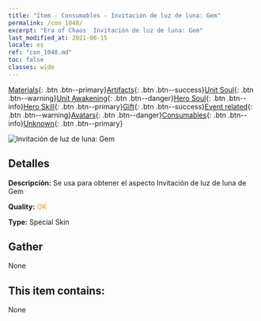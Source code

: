```yaml
---
title: "Item - Consumables - Invitación de luz de luna: Gem"
permalink: /con_1048/
excerpt: "Era of Chaos  Invitación de luz de luna: Gem"
last_modified_at: 2021-06-15
locale: es
ref: "con_1048.md"
toc: false
classes: wide
---
```

 [Materials](/ItemsES/){: .btn .btn--primary}[Artifacts](/ItemsES/Artifacts/){: .btn .btn--success}[Unit Soul](/ItemsES/UnitSoul/){: .btn .btn--warning}[Unit Awakening](/ItemsES/UnitAwakening/){: .btn .btn--danger}[Hero Soul](/ItemsES/HeroSoul/){: .btn .btn--info}[Hero Skill](/ItemsES/HeroSkill/){: .btn .btn--primary}[Gift](/ItemsES/Gift/){: .btn .btn--success}[Event related](/ItemsES/Events/){: .btn .btn--warning}[Avatars](/ItemsES/Avatars/){: .btn .btn--danger}[Consumables](/ItemsES/Consumables/){: .btn .btn--info}[Unknown](/ItemsES/Unknown/){: .btn .btn--primary}

 ![Invitación de luz de luna: Gem](/images/h/h_Gem7.jpg)

## Detalles
 **Descripción:** Se usa para obtener el aspecto Invitación de luz de luna de Gem

 **Quality:** <span style="color: #FF8C00">OK</span>

 **Type:** Special Skin

## Gather

  None

## This item contains:

  None

